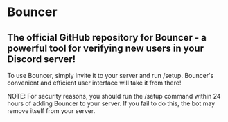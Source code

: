 # Bouncer
## The official GitHub repository for Bouncer - a powerful tool for verifying new users in your Discord server!

To use Bouncer, simply invite it to your server and run /setup. Bouncer's convenient and efficient user interface will take it from there!

NOTE: For security reasons, you should run the /setup command within 24 hours of adding Bouncer to your server. If you fail to do this, the bot may remove itself from your server.
